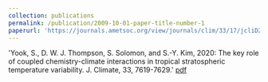```yaml
---
collection: publications
permalink: /publication/2009-10-01-paper-title-number-1
paperurl: 'https://journals.ametsoc.org/view/journals/clim/33/17/jcliD200071.xml'
---
```

'Yook, S., D. W. J. Thompson, S. Solomon, and S.-Y. Kim, 2020: The key role of coupled chemistry-climate interactions in tropical stratospheric temperature variability. J. Climate, 33, 7619-7629.'
[pdf](http://shimyook.github.io/files/JCL2020.pdf)
